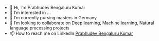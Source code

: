- 👋 Hi, I’m Prabhudev Bengaluru Kumar
- 👀 I’m interested in ...
- 🌱 I’m currently pursing masters in Germany
- 💞️ I’m looking to collaborate on Deep learning, Machine learning, Natural language processing projects
- 📫 How to reach me on LinkedIn [Prabhudev Bengaluru Kumar](https://www.linkedin.com/in/prabhudev-bengaluru-kumar/)

<!---
PrabhudevBengaluruKumar/PrabhudevBengaluruKumar is a ✨ special ✨ repository because its `README.md` (this file) appears on your GitHub profile.
You can click the Preview link to take a look at your changes.
--->
